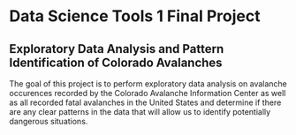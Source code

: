 # Data Science Tools 1 Final Project
## Exploratory Data Analysis and Pattern Identification of Colorado Avalanches 
The goal of this project is to perform exploratory data analysis on avalanche occurences recorded by the Colorado Avalanche Information Center as well as all recorded fatal avalanches in the United States and determine if there are any clear patterns in the data that will allow us to identify potentially dangerous situations. 
